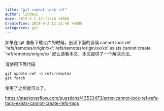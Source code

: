```yaml
---
title: "git cannot lock ref"
author: lindexi
date: 2019-9-2 12:11:48 +0800
CreateTime: 2019-9-2 12:11:48 +0800
categories: git
---
```


如果在 git 准备下载仓库的时候，出现下面的错误
cannot lock ref 'refs/remotes/origin/xx':'refs/remotes/origin/xx/xx' exists cannot create 'ref/remotes/origin/xx'
那么请看本文，本文提供了一个解决方法。

<!--more-->





请使用下面代码

```csharp
git update-ref -d refs/remotes 
git fetch
```

使用了之后就可以了。


https://stackoverflow.com/questions/43533473/error-cannot-lock-ref-refs-tags-exists-cannot-create-refs-tags






